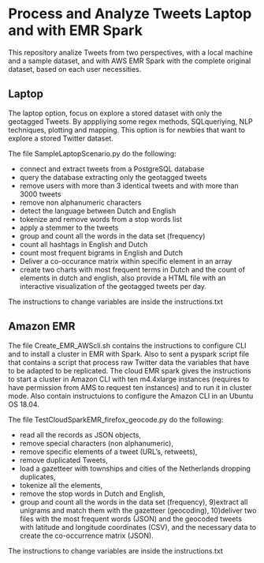# Process and Analyze Tweets Laptop and with EMR Spark

This repository analize Tweets from two perspectives, with a local machine and a sample dataset, and with AWS EMR Spark with the complete original dataset, based on each user necessities.

## Laptop

The laptop option, focus on explore a stored dataset with only the geotagged Tweets. By apppliying some regex methods, SQLqueriying, NLP techniques, plotting and mapping. This option is for newbies that want to explore a stored Twitter dataset.

The file SampleLaptopScenario.py do the following:

* connect and extract tweets from a PostgreSQL database
* query the database extracting only the geotagged tweets
* remove users with more than 3 identical tweets and with more than 3000 tweets
* remove non alphanumeric characters
* detect the language between Dutch and English
* tokenize and remove words from a stop words list
* apply a stemmer to the tweets
* group and count all the words in the data set (frequency)
* count all hashtags in English and Dutch
* count most frequent bigrams in English and Dutch
* Deliver a co-occurance matrix within specific element in an array
* create two charts with most frequent terms in Dutch and the count of elements in dutch and english, also provide a HTML file with an interactive visualization of the geotagged tweets per day.

The instructions to change variables are inside the instructions.txt

## Amazon EMR

The file Create_EMR_AWScli.sh contains the instructions to configure CLI and to install a cluster in EMR with Spark. Also to sent a pyspark script file that contains a script that process raw Twitter data the variables that have to be adapted to be replicated. The cloud EMR spark gives the instructions to start a cluster in Amazon CLI with ten m4.4xlarge instances (requires to have permission from AMS to request ten instances) and to run it in cluster mode. Also contain instructuions to configure the Amazon CLI in an Ubuntu OS 18.04.

The file TestCloudSparkEMR_firefox_geocode.py do the following:

* read all the records as JSON objects, 
* remove special characters (non alphanumeric),
* remove specific elements of a tweet (URL’s, retweets),
* remove duplicated Tweets,
* load a gazetteer with townships and cities of the Netherlands dropping duplicates, 
* tokenize all the elements, 
* remove the stop words in Dutch and English, 
* group and count all the words in the data set (frequency),
9)extract all unigrams and match them with the gazetteer (geocoding), 
10)deliver two files with the most frequent words (JSON) and the geocoded tweets with latitude and longitude coordinates (CSV), and the necessary data to create the co-occurrence matrix (JSON).

The instructions to change variables are inside the instructions.txt
